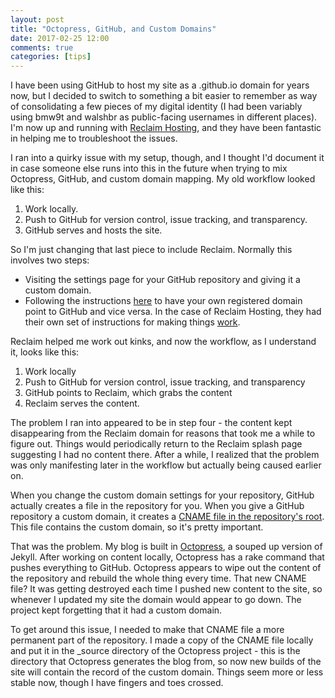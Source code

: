 ```yaml
---
layout: post
title: "Octopress, GitHub, and Custom Domains"
date: 2017-02-25 12:00
comments: true
categories: [tips]
---
```

I have been using GitHub to host my site as a .github.io domain for years now, but I decided to switch to something a bit easier to remember as way of consolidating a few pieces of my digital identity (I had been variably using bmw9t and walshbr as public-facing usernames in different places). I'm now up and running with [Reclaim Hosting](https://reclaimhosting.com/), and they have been fantastic in helping me to troubleshoot the issues. 

I ran into a quirky issue with my setup, though, and I thought I'd document it in case someone else runs into this in the future when trying to mix Octopress, GitHub, and custom domain mapping. My old workflow looked like this:

1. Work locally.
2. Push to GitHub for version control, issue tracking, and transparency.
3. GitHub serves and hosts the site.

So I'm just changing that last piece to include Reclaim. Normally this involves two steps:

* Visiting the settings page for your GitHub repository and giving it a custom domain.
* Following the instructions [here](https://help.github.com/articles/quick-start-setting-up-a-custom-domain/) to have your own registered domain point to GitHub and vice versa. In the case of Reclaim Hosting, they had their own set of instructions for making things [work](https://community.reclaimhosting.com/t/domain-mapping-to-github/270).

Reclaim helped me work out kinks, and now the workflow, as I understand it, looks like this:

1. Work locally
2. Push to GitHub for version control, issue tracking, and transparency
3. GitHub points to Reclaim, which grabs the content
4. Reclaim serves the content.

The problem I ran into appeared to be in step four - the content kept disappearing from the Reclaim domain for reasons that took me a while to figure out. Things would periodically return to the Reclaim splash page suggesting I had no content there. After a while, I realized that the problem was only manifesting later in the workflow but actually being caused earlier on.

When you change the custom domain settings for your repository, GitHub actually creates a file in the repository for you. When you give a GitHub repository a custom domain, it creates a [CNAME file in the repository's root](https://github.com/walshbr/walshbr.github.io/blob/master/CNAME). This file contains the custom domain, so it's pretty important. 

That was the problem. My blog is built in [Octopress](http://octopress.org/), a souped up version of Jekyll. After working on content locally, Octopress has a rake command that pushes everything to GitHub. Octopress appears to wipe out the content of the repository and rebuild the whole thing every time. That new CNAME file? It was getting destroyed each time I pushed new content to the site, so whenever I updated my site the domain would appear to go down. The project kept forgetting that it had a custom domain.

To get around this issue, I needed to make that CNAME file a more permanent part of the repository. I made a copy of the CNAME file locally and put it in the _source directory of the Octopress project - this is the directory that Octopress generates the blog from, so now new builds of the site will contain the record of the custom domain. Things seem more or less stable now, though I have fingers and toes crossed.